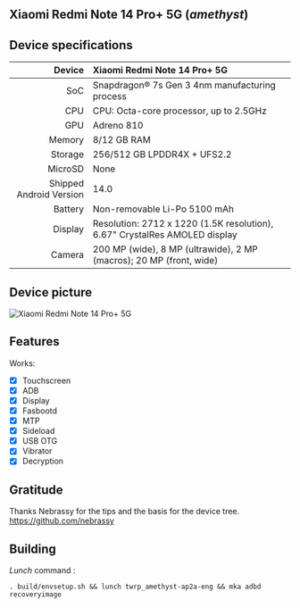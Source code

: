 ## Xiaomi Redmi Note 14 Pro+ 5G (_amethyst_)

## Device specifications

Device                  | Xiaomi Redmi Note 14 Pro+ 5G
-----------------------:|:-----------------------------------------
SoC                     | Snapdragon® 7s Gen 3 4nm manufacturing process
CPU                     | CPU: Octa-core processor, up to 2.5GHz
GPU                     | Adreno 810
Memory                  | 8/12 GB RAM
Storage                 | 256/512 GB LPDDR4X + UFS2.2
MicroSD                 | None
Shipped Android Version | 14.0
Battery                 | Non-removable Li-Po 5100 mAh
Display                 | Resolution: 2712 x 1220 (1.5K resolution), 6.67" CrystalRes AMOLED display
Camera                  | 200 MP (wide), 8 MP (ultrawide), 2 MP (macros); 20 MP (front, wide)

## Device picture

![ Xiaomi Redmi Note 14 Pro+ 5G ](https://i02.appmifile.com/117_operator_sg/31/12/2024/dd13939d6f2a2d0ed2542b16747f83fb.png "Xiaomi Redmi Note 14 Pro+ 5G")

## Features

Works:
- [X] Touchscreen
- [X] ADB
- [X] Display
- [X] Fasbootd
- [X] MTP
- [X] Sideload
- [X] USB OTG
- [X] Vibrator
- [X] Decryption

## Gratitude

Thanks Nebrassy for the tips and the basis for the device tree.
https://github.com/nebrassy

## Building

_Lunch_ command :

```
. build/envsetup.sh && lunch twrp_amethyst-ap2a-eng && mka adbd recoveryimage

```


